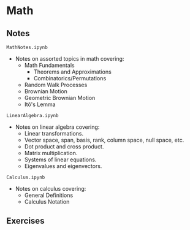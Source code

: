 # Math

## Notes

`MathNotes.ipynb`
* Notes on assorted topics in math covering:
    * Math Fundamentals
        * Theorems and Approximations
        * Combinatorics/Permutations
    * Random Walk Processes
    * Brownian Motion
    * Geometric Brownian Motion
    * Itô's Lemma

`LinearAlgebra.ipynb`
* Notes on linear algebra covering:
    * Linear transformations.
    * Vector space, span, basis, rank, column space, null space, etc.
    * Dot product and cross product.
    * Matrix multiplication.
    * Systems of linear equations.
    * Eigenvalues and eigenvectors.

`Calculus.ipynb`
* Notes on calculus covering:
    * General Definitions
    * Calculus Notation

## Exercises
